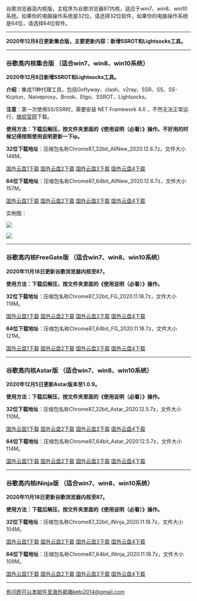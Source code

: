 谷歌浏览器高内核版，主程序为谷歌浏览器87内核，适应于win7、win8、win10系统。如果你的电脑操作系统是32位，请选择32位软件，如果你的电脑操作系统是64位，请选择64位软件。

***

**2020年12月8日更新集合版，主要更新内容：新增SSROT和Lightsocks工具。**

***

### 谷歌高内核集合版  （适合win7、win8、win10系统）

**2020年12月8日新增SSROT和Lightsocks工具。**

**介绍**：集成11种代理工具，包括Goflyway、clash、v2ray、SSR、SS、SS-Kcptun、Naiveproxy、Brook、Etgo、SSROT、Lightsocks。

**注意**：第一次使用SS/SSR时，需要安装 NET Framework 4.0 ，不然无法正常运行，[微软官网](https://www.microsoft.com/zh-cn/download/details.aspx?id=17718)下载。

**使用方法：下载后解压，按文件夹里面的《使用说明（必看）》操作。不好用的时候记得按照使用说明更新一下ip。**

**32位下载地址**：压缩包名称Chrome87_32bit_AllNew_2020.12.6.7z，文件大小148M。

[国外云盘1下载](https://tr61.free4444.xyz/Chrome87_32bit_AllNew_2020.12.6.7z) 
[国外云盘2下载](https://tr91.free4444.xyz/Chrome87_32bit_AllNew_2020.12.6.7z) 
[国外云盘3下载](https://tr71.free4444.xyz/Chrome87_32bit_AllNew_2020.12.6.7z) 
[国外云盘4下载](https://tr51.free4444.xyz/Chrome87_32bit_AllNew_2020.12.6.7z) 

**64位下载地址**：压缩包名称Chrome87_64bit_AllNew_2020.12.6.7z，文件大小157M。

[国外云盘1下载](https://tr61.free4444.xyz/Chrome87_64bit_AllNew_2020.12.6.7z) 
[国外云盘2下载](https://tr91.free4444.xyz/Chrome87_64bit_AllNew_2020.12.6.7z) 
[国外云盘3下载](https://tr71.free4444.xyz/Chrome87_64bit_AllNew_2020.12.6.7z) 
[国外云盘4下载](https://tr51.free4444.xyz/Chrome87_64bit_AllNew_2020.12.6.7z) 

实例图：

![](https://cdn.jsdelivr.net/gh/Alvin9999/pac2/all1.jpg)

![](https://cdn.jsdelivr.net/gh/Alvin9999/pac2/all2.jpg)

***

### 谷歌高内核FreeGate版  （适合win7、win8、win10系统）

**2020年11月18日更新谷歌浏览器内核至87。**

**使用方法：下载后解压，按文件夹里面的《使用说明（必看）》操作。**

**32位下载地址**：压缩包名称Chrome87_32bit_FG_2020.11.18.7z，文件大小119M。

[国外云盘1下载](https://tr71.free4444.xyz/Chrome87_32bit_FG_2020.11.18.7z) 
[国外云盘2下载](https://tr61.free4444.xyz/Chrome87_32bit_FG_2020.11.18.7z) 
[国外云盘3下载](https://tr91.free4444.xyz/Chrome87_32bit_FG_2020.11.18.7z) 
[国外云盘4下载](https://tr51.free4444.xyz/Chrome87_32bit_FG_2020.11.18.7z) 

**64位下载地址**：压缩包名称Chrome87_64bit_FG_2020.11.18.7z，文件大小121M。

[国外云盘1下载](https://tr71.free4444.xyz/Chrome87_64bit_FG_2020.11.18.7z) 
[国外云盘2下载](https://tr61.free4444.xyz/Chrome87_64bit_FG_2020.11.18.7z) 
[国外云盘3下载](https://tr91.free4444.xyz/Chrome87_64bit_FG_2020.11.18.7z) 
[国外云盘4下载](https://tr51.free4444.xyz/Chrome87_64bit_FG_2020.11.18.7z) 

***

### 谷歌高内核Astar版  （适合win7、win8、win10系统）

**2020年12月5日更新Astar版本至1.0.9。**

**使用方法：下载后解压，按文件夹里面的《使用说明（必看）》操作。**

**32位下载地址**：压缩包名称Chrome87_32bit_Astar_2020.12.5.7z，文件大小110M。

[国外云盘1下载](https://tr71.free4444.xyz/Chrome87_32bit_Astar_2020.12.5.7z) 
[国外云盘2下载](https://tr61.free4444.xyz/Chrome87_32bit_Astar_2020.12.5.7z) 
[国外云盘3下载](https://tr91.free4444.xyz/Chrome87_32bit_Astar_2020.12.5.7z) 
[国外云盘4下载](https://tr61.free4444.xyz/Chrome87_32bit_Astar_2020.12.5.7z) 


**64位下载地址**：压缩包名称Chrome87_64bit_Astar_2020.12.5.7z，文件大小114M。

[国外云盘1下载](https://tr71.free4444.xyz/Chrome87_64bit_Astar_2020.12.5.7z) 
[国外云盘2下载](https://tr61.free4444.xyz/Chrome87_64bit_Astar_2020.12.5.7z) 
[国外云盘3下载](https://tr91.free4444.xyz/Chrome87_64bit_Astar_2020.12.5.7z) 
[国外云盘4下载](https://tr51.free4444.xyz/Chrome87_64bit_Astar_2020.12.5.7z) 

***

### 谷歌高内核iNinja版 （适合win7、win8、win10系统）

**2020年11月18日更新谷歌浏览器内核至87。**

**使用方法：下载后解压，按文件夹里面的《使用说明（必看）》操作。**

**32位下载地址**：压缩包名称Chrome87_32bit_iNinja_2020.11.18.7z，文件大小104M。

[国外云盘1下载](https://tr71.free4444.xyz/Chrome87_32bit_iNinja_2020.11.18.7z) 
[国外云盘2下载](https://tr61.free4444.xyz/Chrome87_32bit_iNinja_2020.11.18.7z) 
[国外云盘3下载](https://tr91.free4444.xyz/Chrome87_32bit_iNinja_2020.11.18.7z) 
[国外云盘4下载](https://tr51.free4444.xyz/Chrome87_32bit_iNinja_2020.11.18.7z) 

**64位下载地址**：压缩包名称Chrome87_64bit_iNinja_2020.11.18.7z，文件大小109M。

[国外云盘1下载](https://tr71.free4444.xyz/Chrome87_64bit_iNinja_2020.11.18.7z) 
[国外云盘2下载](https://tr61.free4444.xyz/Chrome87_64bit_iNinja_2020.11.18.7z) 
[国外云盘3下载](https://tr91.free4444.xyz/Chrome87_64bit_iNinja_2020.11.18.7z) 
[国外云盘4下载](https://tr51.free4444.xyz/Chrome87_64bit_iNinja_2020.11.18.7z) 


***

有问题可以发邮件至海外邮箱kebi2014@gmail.com